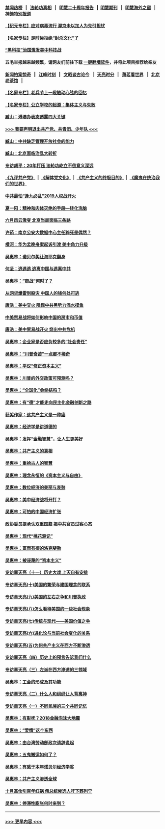 #### [禁闻热榜](热点新闻.md?=0)  &nbsp;&nbsp;|&nbsp;&nbsp; [法轮功真相](https://github.com/gfw-breaker/truth/blob/master/README.md?=0) &nbsp;&nbsp;|&nbsp;&nbsp; [明慧二十周年报告](https://github.com/gfw-breaker/mh-reports/blob/master/README.md?=0) &nbsp;&nbsp;|&nbsp;&nbsp;[明慧期刊](https://github.com/gfw-breaker/mh-qikan) &nbsp;&nbsp;|&nbsp;&nbsp; [明慧海外之窗](https://github.com/gfw-breaker/mh-news/blob/master/README.md?=0) &nbsp;&nbsp;|&nbsp;&nbsp; [神韵特别报道](https://github.com/gfw-breaker/mh-news/blob/master/shenyun.md?=0)
#### [【纪元专栏】应对病毒流行 渥京未以加人为先引担忧](../pages/nsc423/n11875714.md?t=03061602) 
#### [【名家专栏】是时候拒绝“封杀文化”了](../pages/nsc423/n11814093.md?t=03061602) 
#### [“黑科技”治国激发美中科技战](../pages/nsc423/n11638056.md?t=03061602) 
#### 五毛举报越来越频繁，请网友们前往下载 [一键翻墙软件](https://github.com/gfw-breaker/ssr-accounts)，并将此项目推荐给亲友
#### [新闻拍案惊奇](https://github.com/gfw-breaker/banned-news/blob/master/pages/link4.md) &nbsp;&nbsp;|&nbsp;&nbsp; [江峰时刻](https://github.com/gfw-breaker/banned-news/blob/master/pages/link4.md) &nbsp;&nbsp;|&nbsp;&nbsp; [文昭谈古论今](https://github.com/gfw-breaker/banned-news/blob/master/pages/link4.md) &nbsp;&nbsp;|&nbsp;&nbsp; [天亮时分](https://github.com/gfw-breaker/banned-news/blob/master/pages/link4.md) &nbsp;&nbsp;|&nbsp;&nbsp; [萧茗看世界](https://github.com/gfw-breaker/banned-news/blob/master/pages/link4.md) &nbsp;&nbsp;|&nbsp;&nbsp; [北京老茶馆](https://github.com/gfw-breaker/banned-news/blob/master/pages/link4.md) &nbsp;&nbsp;|&nbsp;&nbsp; 
#### [【名家专栏】老兵节上一段触动心弦的回忆](../pages/nsc423/n11646016.md?t=03061602) 
#### [【名家专栏】公立学校的起源：集体主义与失败](../pages/nsc423/n11601833.md?t=03061602) 
#### [臧山：港澳办表态透露四大关键](../pages/nsc423/n11421628.md?t=03061602) 
#### [>>> 我要声明退出共产党、共青团、少年队 <<<](https://github.com/begood0513/goodnews/blob/master/quit/letter.md) 
#### [臧山：中共缺乏管理开放社会的能力](../pages/nsc423/n11407457.md?t=03061602) 
#### [臧山：北京面临治乱大转折](../pages/nsc423/n11406895.md?t=03061602) 
#### [专访胡平：20年打压 法轮功屹立不倒意义深远](../pages/nsc423/n11398800.md?t=03061602) 
#### [《九评共产党》](https://github.com/begood0513/9ping.md/blob/master/README.md) &nbsp;|&nbsp; [《解体党文化》](../../../../jtdwh.md/blob/master/README.md)  &nbsp;|&nbsp; [《共产主义的终极目的》](../../../../gczydzjmd.md/blob/master/README.md) &nbsp;|&nbsp; [《魔鬼在统治我们的世界》](../../../../mgztzwmdsj.md/blob/master/README.md) 
#### [中共最怕“逢九必乱”2019人权战开火](../pages/nsc423/n11385248.md?t=03061602) 
#### [夏一阳：精神和肉体灭绝的手段—转化洗脑](../pages/nsc423/n11368250.md?t=03061602) 
#### [六月风云激变 北京当局面临三条路](../pages/nsc423/n11313668.md?t=03061602) 
#### [许茹：南京公安大数据中心主任猝死是偶然？](../pages/nsc423/n11064744.md?t=03061602) 
#### [横河：华为孟晚舟案起诉引渡 美中角力升级](../pages/nsc423/n11027230.md?t=03061602) 
#### [吴惠林：诺贝尔奖让海耶克翻身](../pages/nsc423/n10890049.md?t=03061602) 
#### [何坚：逃逃逃 逃离中国与逃离中共](../pages/nsc423/n10592891.md?t=03061602) 
#### [吴惠林：“商战”何时了？](../pages/nsc423/n10573558.md?t=03061602) 
#### [从网贷爆雷到股灾 中国人的钱何处可逃](../pages/nsc423/n10572800.md?t=03061602) 
#### [唐浩：美中交火 隐现中共黑势力混水摸鱼](../pages/nsc423/n10544040.md?t=03061602) 
#### [中美贸易战将如何影响中国的房市和币值](../pages/nsc423/n10543697.md?t=03061602) 
#### [唐浩：美中贸易战开火 烧出中共危机](../pages/nsc423/n10540126.md?t=03061602) 
#### [吴惠林：企业家是否应负较多的“社会责任”](../pages/nsc423/n10535022.md?t=03061602) 
#### [吴惠林：“川普奇迹”一点都不稀奇](../pages/nsc423/n10512808.md?t=03061602) 
#### [吴惠林：平议“修正资本主义”](../pages/nsc423/n10495724.md?t=03061602) 
#### [吴惠林：川普的外交政策可预测吗？](../pages/nsc423/n10462387.md?t=03061602) 
#### [吴惠林：“全球化”会终结吗？](../pages/nsc423/n10452838.md?t=03061602) 
#### [吴惠林：有“德”才能走向民主化金融创新之路](../pages/nsc423/n10432292.md?t=03061602) 
#### [获奖作家：这共产主义是一种癌](../pages/nsc423/n10431541.md?t=03061602) 
#### [吴惠林：经济学是讲道德的](../pages/nsc423/n10398014.md?t=03061602) 
#### [吴惠林：发挥“金融智慧”，让人生更美好](../pages/nsc423/n10375019.md?t=03061602) 
#### [吴惠林：共产主义的真相](../pages/nsc423/n10351394.md?t=03061602) 
#### [吴惠林：重拾古人的智慧](../pages/nsc423/n10337691.md?t=03061602) 
#### [吴惠林：理念永恒的《资本主义与自由》](../pages/nsc423/n10316274.md?t=03061602) 
#### [吴惠林：数位经济的美丽与哀愁](../pages/nsc423/n10292946.md?t=03061602) 
#### [吴惠林：美中经济战将开打？](../pages/nsc423/n10258825.md?t=03061602) 
#### [吴惠林：可怕的中国经济扩张](../pages/nsc423/n10219147.md?t=03061602) 
#### [政协委员提承认双重国籍 揭中共官员过客心态](../pages/nsc423/n10208809.md?t=03061602) 
#### [吴惠林：现代“桃花源记”](../pages/nsc423/n10185234.md?t=03061602) 
#### [吴惠林：富而有德的洛克斐勒](../pages/nsc423/n10142264.md?t=03061602) 
#### [吴惠林：被诬蔑的“资本主义”](../pages/nsc423/n10124816.md?t=03061602) 
#### [专访章天亮（十一）历史大戏 上天自有安排](../pages/nsc423/n10094905.md?t=03061602) 
#### [专访章天亮(十)美国的繁荣与建国理念的联系](../pages/nsc423/n10094899.md?t=03061602) 
#### [专访章天亮(九)美国的左右之争和川普执政](../pages/nsc423/n10094889.md?t=03061602) 
#### [专访章天亮(八)怎么看待美国的一些社会现象](../pages/nsc423/n10094857.md?t=03061602) 
#### [专访章天亮(七)传统与现代——美国价值之争](../pages/nsc423/n10093140.md?t=03061602) 
#### [专访章天亮(六)进化论与当前社会变化的关系](../pages/nsc423/n10092036.md?t=03061602) 
#### [专访章天亮(五)为何共产主义在西方不断渗透](../pages/nsc423/n10083620.md?t=03061602) 
#### [专访章天亮（四）历史上的预言告诉我们什么](../pages/nsc423/n10083606.md?t=03061602) 
#### [专访章天亮（三）左派在西方渗透的三领域](../pages/nsc423/n10081115.md?t=03061602) 
#### [吴惠林：工会的形成及其功能](../pages/nsc423/n10080633.md?t=03061602) 
#### [专访章天亮（二）什么人和组织让人背离神](../pages/nsc423/n10076637.md?t=03061602) 
#### [专访章天亮（一）不同民族的三个共同记忆](../pages/nsc423/n10074188.md?t=03061602) 
#### [吴惠林：有影呒？2018金融泡沫大地震](../pages/nsc423/n10040534.md?t=03061602) 
#### [吴惠林：“爱情”这个东西](../pages/nsc423/n10019423.md?t=03061602) 
#### [吴惠林：由台湾劳动部政次请辞说起](../pages/nsc423/n9979679.md?t=03061602) 
#### [吴惠林：五鬼搬运如何了？](../pages/nsc423/n9925338.md?t=03061602) 
#### [吴惠林：有感于本年诺贝尔经济学奖](../pages/nsc423/n9871883.md?t=03061602) 
#### [吴惠林：共产主义渗透全球](../pages/nsc423/n9812748.md?t=03061602) 
#### [十月革命引百年红祸 俄总统候选人吁下葬列宁](../pages/nsc423/n9810182.md?t=03061602) 
#### [吴惠林：停滞性膨胀何时来到？](../pages/nsc423/n9764136.md?t=03061602) 

----
#### [ >>> 更早内容 <<< ](../indexes/nsc423-earlier.md)
